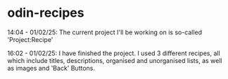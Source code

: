# odin-recipes
14:04 - 01/02/25: The current project I'll be working on is so-called 'Project:Recipe'

16:02 - 01/02/25: I have finished the project. I used 3 different recipes, all which include titles, descriptions, organised and unorganised lists, as well as images and 'Back' Buttons.



